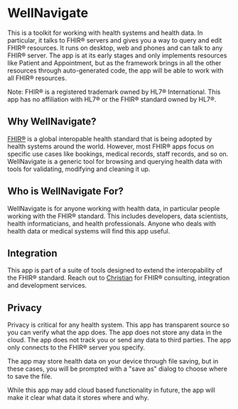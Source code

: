 # WellNavigate

This is a toolkit for working with health systems and health data. In particular, it talks to FHIR® servers and gives you a way to query and edit FHIR® resources. It runs on desktop, web and phones and can talk to any FHIR® server. The app is at its early stages and only implements resources like Patient and Appointment, but as the framework brings in all the other resources through auto-generated code, the app will be able to work with all FHIR® resources.

Note: FHIR® is a registered trademark owned by HL7® International. This app has no affiliation with HL7® or the FHIR® standard owned by HL7®.

## Why WellNavigate?

[FHIR®](https://www.hl7.org/fhir/overview.html) is a global interopable health standard that is being adopted by health systems around the world. However, most FHIR® apps focus on specific use cases like bookings, medical records, staff records, and so on. WellNavigate is a generic tool for browsing and querying health data with tools for validating, modifying and cleaning it up. 

## Who is WellNavigate For?

WellNavigate is for anyone working with health data, in particular people working with the FHIR® standard. This includes developers, data scientists, health informaticians, and health professionals. Anyone who deals with health data or medical systems will find this app useful. 

## Integration

This app is part of a suite of tools designed to extend the interopability of the FHIR® standard. Reach out to [Christian](https://www.christianfindlay.com/#contact) for FHIR® consulting, integration and development services.

## Privacy

Privacy is critical for any health system. This app has transparent source so you can verify what the app does. The app does not store any data in the cloud. The app does not track you or send any data to third parties. The app only connects to the FHIR® server you specify.

The app may store health data on your device through file saving, but in these cases, you will be prompted with a "save as" dialog to choose where to save the file.

While this app may add cloud based functionality in future, the app will make it clear what data it stores where and why.